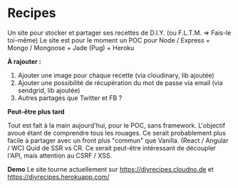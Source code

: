 # Recipes

Un site pour stocker et partager ses recettes de D.I.Y. (ou F.L.T.M. => Fais-le toi-même)
Le site est pour le moment un POC pour Node / Express + Mongo / Mongoose + Jade (Pug) + Heroku

**À rajouter :**

1. Ajouter une image pour chaque recette (via cloudinary, lib ajoutée)
2. Ajouter une possibilité de récupération du mot de passe via email (via sendgrid, lib ajoutée)
3. Autres partages que Twitter et FB ?

**Peut-être plus tard**

Tout est fait à la main aujourd'hui, pour le POC, sans framework.
L'objectif avoué étant de comprendre tous les rouages.
Ce serait probablement plus facile à partager avec un front plus "commun" que Vanilla. (React / Angular / WC) Quid de SSR vs CR.
Ce serait peut-être intéressant de découpler l'API, mais attention au CSRF / XSS.

**Demo**
Le site tourne actuellement sur https://diyrecipes.cloudno.de et https://diyrecipes.herokuapp.com/
